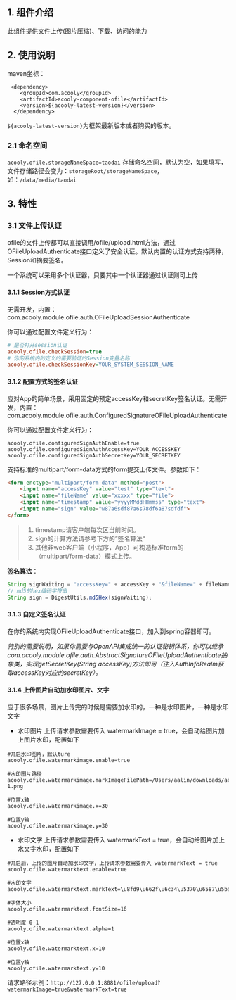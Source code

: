<!-- title: 文件上传组件   -->
<!-- type: app -->
<!-- author: zhangpu,qiubo -->
<!-- date: 2019-11-26 -->
## 1. 组件介绍

此组件提供文件上传(图片压缩)、下载、访问的能力

## 2. 使用说明

maven坐标：

     <dependency>
        <groupId>com.acooly</groupId>
        <artifactId>acooly-component-ofile</artifactId>
        <version>${acooly-latest-version}</version>
      </dependency>

`${acooly-latest-version}`为框架最新版本或者购买的版本。

### 2.1 命名空间
 
 `acooly.ofile.storageNameSpace=taodai` 存储命名空间，默认为空，如果填写，文件存储路径会变为：`storageRoot/storageNameSpace`，如：`/data/media/taodai`


## 3. 特性

### 3.1 文件上传认证

ofile的文件上传都可以直接调用/ofile/upload.html方法，通过OFileUploadAuthenticate接口定义了安全认证。默认内置的认证方式支持两种，Session和摘要签名。

一个系统可以采用多个认证器，只要其中一个认证器通过认证则可上传

#### 3.1.1 Session方式认证
无需开发，内置：com.acooly.module.ofile.auth.OFileUploadSessionAuthenticate

你可以通过配置文件定义行为：

```ini
# 是否打开session认证
acooly.ofile.checkSession=true
# 你的系统内的定义的需要验证的Session变量名称
acooly.ofile.checkSessionKey=YOUR_SYSTEM_SESSION_NAME
```
#### 3.1.2 配置方式的签名认证

应对App的简单场景，采用固定的预定accessKey和secretKey签名认证。无需开发，内置：com.acooly.module.ofile.auth.ConfiguredSignatureOFileUploadAuthenticate

你可以通过配置文件定义行为：

```
acooly.ofile.configuredSignAuthEnable=true
acooly.ofile.configuredSignAuthAccessKey=YOUR_ACCESSKEY
acooly.ofile.configuredSignAuthSecretKey=YOUR_SECRETKEY
```

支持标准的multipart/form-data方式的form提交上传文件。参数如下：

```html
<form enctype="multipart/form-data" method="post">
    <input name="accessKey" value="test" type="text">
    <input name="fileName" value="xxxxx" type="file">
    <input name="timestamp" value="yyyyMMddHHmmss" type="text">
    <input name="sign" value="w87a6sdf87a6s78df6a87sdfdf">
</form>
```

>1. timestamp请客户端每次区当前时间。
>2. sign的计算方法请参考下方的”签名算法“
>3. 其他非web客户端（小程序，App）可构造标准form的（multipart/form-data）模式上传。

**签名算法**：

 ```java
String signWaiting = "accessKey=" + accessKey + "&fileName=" + fileName + "&timestamp=" + timestamp + secretKey;
// md5的hex编码字符串
String sign = DigestUtils.md5Hex(signWaiting);
 ```


#### 3.1.3 自定义签名认证

在你的系统内实现OFileUploadAuthenticate接口，加入到spring容器即可。

*特别的需要说明，如果你需要与OpenAPI集成统一的认证秘钥体系，你可以继承com.acooly.module.ofile.auth.AbstractSignatureOFileUploadAuthenticate抽象类，实现getSecretKey(String accessKey)方法即可（注入AuthInfoRealm获取accessKey对应的secretKey）。*

#### 3.1.4 上传图片自动加水印图片、文字

应于很多场景，图片上传完的时候是需要加水印的，一种是水印图片，一种是水印文字

* 水印图片 上传请求参数需要传入 watermarkImage = true，会自动给图片加上图片水印，配置如下

```
#开启水印图片，默认ture
acooly.ofile.watermarkimage.enable=true

#水印图片路径
acooly.ofile.watermarkimage.markImageFilePath=/Users/aalin/downloads/about-1.png

#位置x轴
acooly.ofile.watermarkimage.x=30

#位置y轴
acooly.ofile.watermarkimage.y=30
```

* 水印文字 上传请求参数需要传入 watermarkText = true，会自动给图片加上水文字水印，配置如下

```
#开启后，上传的图片自动加水印文字，上传请求参数需要传入 watermarkText = true
acooly.ofile.watermarktext.enable=true

#水印文字
acooly.ofile.watermarktext.markText=\u8fd9\u662f\u6c34\u5370\u6587\u5b57

#字体大小
acooly.ofile.watermarktext.fontSize=16

#透明度 0-1
acooly.ofile.watermarktext.alpha=1

#位置x轴
acooly.ofile.watermarktext.x=10

#位置y轴
acooly.ofile.watermarktext.y=10
```

请求路径示例：`http://127.0.0.1:8081/ofile/upload?watermarkImage=true&watermarkText=true`